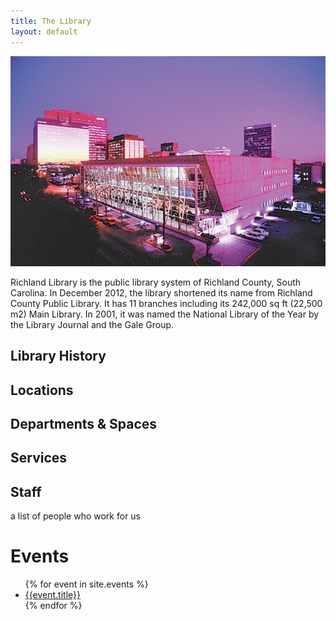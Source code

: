 ```yaml
---
title: The Library
layout: default
---
```


<img src="/img/aerial.jpg">

Richland Library is the public library system of Richland County, South Carolina. In December 2012, the library shortened its name from Richland County Public Library. It has 11 branches including its 242,000 sq ft (22,500 m2) Main Library. In 2001, it was named the National Library of the Year by the Library Journal and the Gale Group.
## Library History
## Locations
## Departments & Spaces
## Services
## Staff
a list of people who work for us

# Events
<ul>
  {% for event in site.events %}
    <li>
      <a href="{{event.url}}">{{event.title}}</a>
    </li>
  {% endfor %}
</ul>
